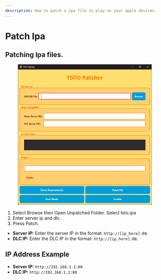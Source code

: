 ```yaml
---
description: How to patch a ipa file to play on your apple devices.
---
```


# Patch Ipa

## Patching Ipa files.

<figure><img src="../.gitbook/assets/image (7).png" alt=""><figcaption></figcaption></figure>

1. Select Browse then Open Unpatched Folder. Select tsto.ipa
2. Enter server ip and dlc .
3. Press Patch.

* **Server IP:** Enter the server IP in the format: `http://[ip_here]:80`.
* **DLC IP:** Enter the DLC IP in the format: `http://[ip_here]:80`.

## IP Address Example

* **Server IP:** `http://192.168.1.1:80`
* **DLC IP:** `http://192.168.1.2:80`
